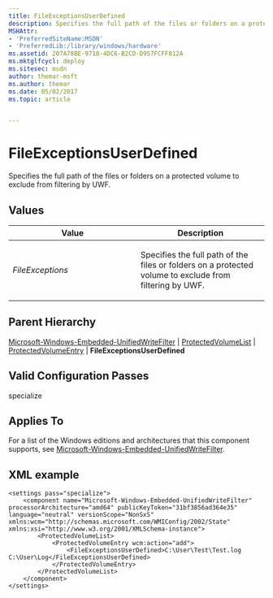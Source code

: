 ```yaml
---
title: FileExceptionsUserDefined
description: Specifies the full path of the files or folders on a protected volume to exclude from filtering by UWF.
MSHAttr:
- 'PreferredSiteName:MSDN'
- 'PreferredLib:/library/windows/hardware'
ms.assetid: 207A78BE-9718-4DC6-B2CD-D957FCFF812A
ms.mktglfcycl: deploy
ms.sitesec: msdn
author: themar-msft
ms.author: themar
ms.date: 05/02/2017
ms.topic: article


---
```


# FileExceptionsUserDefined


Specifies the full path of the files or folders on a protected volume to exclude from filtering by UWF.

## Values


<table>
<colgroup>
<col width="50%" />
<col width="50%" />
</colgroup>
<thead>
<tr class="header">
<th>Value</th>
<th>Description</th>
</tr>
</thead>
<tbody>
<tr class="odd">
<td><p><em>FileExceptions</em></p></td>
<td><p>Specifies the full path of the files or folders on a protected volume to exclude from filtering by UWF.</p></td>
</tr>
</tbody>
</table>

 

## Parent Hierarchy


[Microsoft-Windows-Embedded-UnifiedWriteFilter](microsoft-windows-embedded-unifiedwritefilter.md) | [ProtectedVolumeList](microsoft-windows-embedded-unifiedwritefilter-protectedvolumelist.md) | [ProtectedVolumeEntry](microsoft-windows-embedded-unifiedwritefilter-protectedvolumelist-protectedvolumeentry.md) | **FileExceptionsUserDefined**

## Valid Configuration Passes


specialize

## Applies To


For a list of the Windows editions and architectures that this component supports, see [Microsoft-Windows-Embedded-UnifiedWriteFilter](microsoft-windows-embedded-unifiedwritefilter.md).

## XML example


```
<settings pass="specialize">
    <component name="Microsoft-Windows-Embedded-UnifiedWriteFilter" processorArchitecture="amd64" publicKeyToken="31bf3856ad364e35" language="neutral" versionScope="NonSxS" xmlns:wcm="http://schemas.microsoft.com/WMIConfig/2002/State" xmlns:xsi="http://www.w3.org/2001/XMLSchema-instance">
        <ProtectedVolumeList>
            <ProtectedVolumeEntry wcm:action="add">
                <FileExceptionsUserDefined>C:\User\Test\Test.log C:\User\Log</FileExceptionsUserDefined>
            </ProtectedVolumeEntry>
        </ProtectedVolumeList>
    </component>
</settings>
```

 

 






